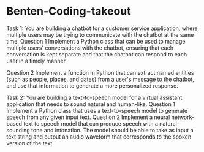 # Benten-Coding-takeout
Task 1:
 You are building a chatbot for a customer service application, where multiple users may be trying to
 communicate with the chatbot at the same time.
 Question 1
 Implement a Python class that can be used to manage multiple users' conversations with the chatbot,
 ensuring that each conversation is kept separate and that the chatbot can respond to each user in a
 timely manner.

 Question 2
 Implement a function in Python that can extract named entities (such as people, places, and dates) from a
 user's message to the chatbot, and use that information to generate a more personalized response.
 
 Task 2:
 You are building a text-to-speech model for a virtual assistant application that needs to sound natural and
 human-like.
 Question 1
 Implement a Python class that uses a text-to-speech model to generate speech from any given input text.
Question 2
 Implement a neural network-based text to speech model that can produce speech with a natural-sounding
 tone and intonation. The model should be able to take as input a text string and output an audio waveform
 that corresponds to the spoken version of the text
